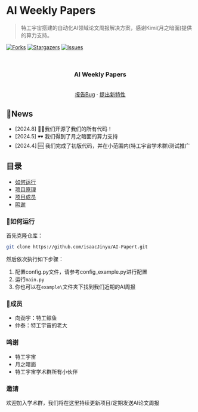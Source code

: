 # AI Weekly Papers

> 特工宇宙搭建的自动化AI领域论文周报解决方案，感谢Kimi(月之暗面)提供的算力支持。

<!-- PROJECT SHIELDS -->
<!-- [![Contributors][contributors-shield]][contributors-url] -->
[![Forks][forks-shield]][forks-url]
[![Stargazers][stars-shield]][stars-url]
[![Issues][issues-shield]][issues-url]
<!-- [![MIT License][license-shield]][license-url] -->


<!-- PROJECT LOGO -->
<br />

  <h3 align="center">AI Weekly Papers</h3>
  <p align="center">
    <br />
    <a href="https://github.com/isaacJinyu/AI-Paper/issues">报告Bug</a>
    ·
    <a href="https://github.com/isaacJinyu/AI-Paper/issues">提出新特性</a>
  </p>

</p>

## 🎯News
- [2024.8] 🎉🎉我们开源了我们的所有代码！
- [2024.5] 🕶 我们得到了月之暗面的算力支持
- [2024.4] 🆒 我们完成了初版代码，并在小范围内(特工宇宙学术群)测试推广

## 目录

- [如何运行](#🎨如何运行)
- [项目原理](#🛠项目原理)
- [项目成员](#🤗成员)
- [鸣谢](#鸣谢)


### 🎨如何运行 
首先克隆仓库：
```sh
git clone https://github.com/isaacJinyu/AI-Papert.git
```

然后依次执行如下步骤：
1. 配置config.py文件，请参考config_example.py进行配置
2. 运行`main.py`
3. 你也可以在`example\`文件夹下找到我们近期的AI周报


### 🤗成员
- 向劲宇：特工鲸鱼
- 仲泰：特工宇宙的老大


### 鸣谢
- 特工宇宙
- 月之暗面
- 特工宇宙学术群所有小伙伴

### 邀请
欢迎加入学术群，我们将在这里持续更新项目/定期发送AI论文周报


<!-- links -->
[your-project-path]:isaacJinyu/AI-Paper
[contributors-shield]: https://img.shields.io/github/contributors/isaacJinyu/AI-Paper/graphs.svg?style=flat-square
[contributors-url]: https://github.com/isaacJinyu/AI-Paper/graphs/contributors
[forks-shield]: https://img.shields.io/github/forks/isaacJinyu/AI-Paper.svg?style=flat-square
[forks-url]: https://github.com/isaacJinyu/AI-Paper/network/members
[stars-shield]: https://img.shields.io/github/stars/isaacJinyu/AI-Paper.svg?style=flat-square
[stars-url]: https://github.com/isaacJinyu/AI-Paper/stargazers
[issues-shield]: https://img.shields.io/github/issues/isaacJinyu/AI-Paper.svg?style=flat-square
[issues-url]: https://img.shields.io/github/issues/isaacJinyu/AI-Paper.svg
[license-shield]: https://img.shields.io/github/license/isaacJinyu/AI-Paper.svg?style=flat-square
[license-url]: ./LICENSE.txt



